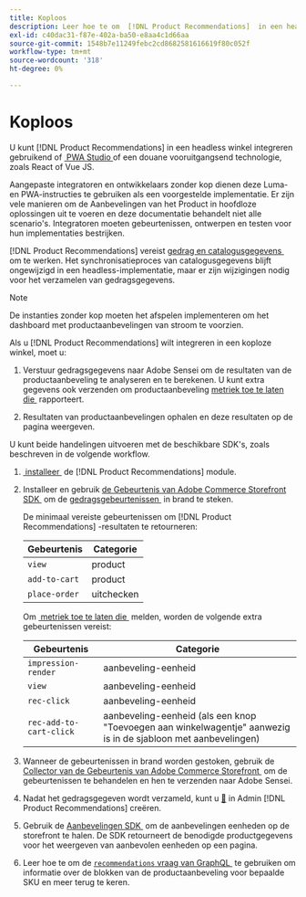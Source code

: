 ```yaml
---
title: Koploos
description: Leer hoe te om  [!DNL Product Recommendations]  in een headless winkel te integreren.
exl-id: c40dac31-f87e-402a-ba50-e8aa4c1d66aa
source-git-commit: 1548b7e11249febc2cd8682581616619f80c052f
workflow-type: tm+mt
source-wordcount: '318'
ht-degree: 0%

---
```


# Koploos

U kunt [!DNL Product Recommendations] in een headless winkel integreren gebruikend of [&#x200B; PWA Studio &#x200B;](https://developer.adobe.com/commerce/pwa-studio/) of een douane vooruitgangsend technologie, zoals React of Vue JS.

Aangepaste integratoren en ontwikkelaars zonder kop dienen deze Luma- en PWA-instructies te gebruiken als een voorgestelde implementatie. Er zijn vele manieren om de Aanbevelingen van het Product in hoofdloze oplossingen uit te voeren en deze documentatie behandelt niet alle scenario&#39;s. Integratoren moeten gebeurtenissen, ontwerpen en testen voor hun implementaties bestrijken.

[!DNL Product Recommendations] vereist [&#x200B; gedrag en catalogusgegevens &#x200B;](https://experienceleague.adobe.com/docs/commerce/product-recommendations/developer/development-overview.html?lang=nl-NL) om te werken. Het synchronisatieproces van catalogusgegevens blijft ongewijzigd in een headless-implementatie, maar er zijn wijzigingen nodig voor het verzamelen van gedragsgegevens.

>[!NOTE]
>
>De instanties zonder kop moeten het afspelen implementeren om het dashboard met productaanbevelingen van stroom te voorzien.

Als u [!DNL Product Recommendations] wilt integreren in een koploze winkel, moet u:

1. Verstuur gedragsgegevens naar Adobe Sensei om de resultaten van de productaanbeveling te analyseren en te berekenen. U kunt extra gegevens ook verzenden om productaanbeveling [&#x200B; metriek toe te laten die &#x200B;](workspace.md) rapporteert.

1. Resultaten van productaanbevelingen ophalen en deze resultaten op de pagina weergeven.

U kunt beide handelingen uitvoeren met de beschikbare SDK&#39;s, zoals beschreven in de volgende workflow.

1. [&#x200B; installeer &#x200B;](install-configure.md) de [!DNL Product Recommendations] module.

1. Installeer en gebruik [&#x200B; de Gebeurtenis van Adobe Commerce Storefront SDK &#x200B;](https://developer.adobe.com/commerce/services/shared-services/storefront-events/sdk/) om de [&#x200B; gedragsgebeurtenissen &#x200B;](https://developer.adobe.com/commerce/services/shared-services/storefront-events/#product-recommendations) in brand te steken.

   De minimaal vereiste gebeurtenissen om [!DNL Product Recommendations] -resultaten te retourneren:

   | Gebeurtenis | Categorie |
   |--- | ---|
   | `view` | product |
   | `add-to-cart` | product |
   | `place-order` | uitchecken |

   Om [&#x200B; metriek toe te laten die &#x200B;](workspace.md) melden, worden de volgende extra gebeurtenissen vereist:

   | Gebeurtenis | Categorie |
   |--- | ---|
   | `impression-render` | aanbeveling-eenheid |
   | `view` | aanbeveling-eenheid |
   | `rec-click` | aanbeveling-eenheid |
   | `rec-add-to-cart-click` | aanbeveling-eenheid (als een knop &quot;Toevoegen aan winkelwagentje&quot; aanwezig is in de sjabloon met aanbevelingen) |

1. Wanneer de gebeurtenissen in brand worden gestoken, gebruik de [&#x200B; Collector van de Gebeurtenis van Adobe Commerce Storefront &#x200B;](https://developer.adobe.com/commerce/services/shared-services/storefront-events/collector/) om de gebeurtenissen te behandelen en hen te verzenden naar Adobe Sensei.

1. Nadat het gedragsgegeven wordt verzameld, kunt u [&#128279;](create.md) in Admin [!DNL Product Recommendations] creëren.

1. Gebruik de [&#x200B; Aanbevelingen SDK &#x200B;](https://developer.adobe.com/commerce/services/product-recommendations/) om de aanbevelingen eenheden op de storefront te halen. De SDK retourneert de benodigde productgegevens voor het weergeven van aanbevolen eenheden op een pagina.

1. Leer hoe te om de [`recommendations` vraag van GraphQL &#x200B;](https://developer.adobe.com/commerce/webapi/graphql/schema/product-recommendations/queries/recommendations/) te gebruiken om informatie over de blokken van de productaanbeveling voor bepaalde SKU en meer terug te keren.
